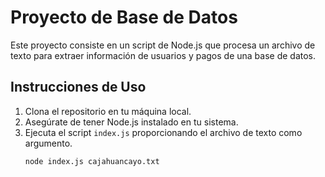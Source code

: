 # Proyecto de Base de Datos

Este proyecto consiste en un script de Node.js que procesa un archivo de texto para extraer información de usuarios y pagos de una base de datos.

## Instrucciones de Uso

1. Clona el repositorio en tu máquina local.
2. Asegúrate de tener Node.js instalado en tu sistema.
3. Ejecuta el script `index.js` proporcionando el archivo de texto como argumento.
   ```sh
   node index.js cajahuancayo.txt
